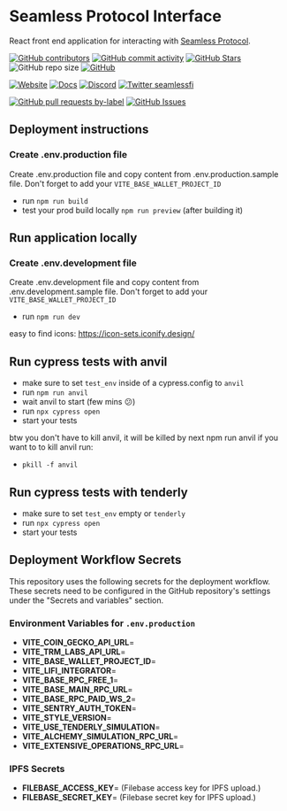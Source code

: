 # Seamless Protocol Interface

React front end application for interacting with [Seamless Protocol](https://seamlessprotocol.com/).

<!-- Badge row 1 -- status -->

[![GitHub contributors](https://img.shields.io/github/contributors/seamless-protocol/seamless-interface)](https://github.com/seamless-protocol/seamless-interface/graphs/contributors)
[![GitHub commit activity](https://img.shields.io/github/commit-activity/w/seamless-protocol/seamless-interface)](https://github.com/seamless-protocol/seamless-interface/graphs/contributors)
[![GitHub Stars](https://img.shields.io/github/stars/seamless-protocol/seamless-interface.svg)](https://github.com/seamless-protocol/seamless-interface/stargazers)
![GitHub repo size](https://img.shields.io/github/repo-size/seamless-protocol/seamless-interface)
[![GitHub](https://img.shields.io/github/license/seamless-protocol/seamless-interface?color=blue)](https://github.com/seamless-protocol/seamless-interface/blob/master/LICENSE.md)

<!-- Badge row 2 - links and profiles -->

[![Website](https://img.shields.io/website-up-down-green-red/https/seamlessprotocol.com.svg)](https://seamlessprotocol.com)
[![Docs](https://img.shields.io/badge/docs-up-green)](https://docs.seamlessprotocol.com/)
[![Discord](https://img.shields.io/discord/1067165013397213286?label=discord)](https://discord.com/invite/seamlessprotocol)
[![Twitter seamlessfi](https://img.shields.io/twitter/follow/seamlessfi?style=social)](https://twitter.com/seamlessfi)

<!-- Badge row 3 - detailed status -->

[![GitHub pull requests by-label](https://img.shields.io/github/issues-pr-raw/seamless-protocol/seamless-interface)](https://github.com/seamless-protocol/seamless-interface/pulls)
[![GitHub Issues](https://img.shields.io/github/issues-raw/seamless-protocol/seamless-interface.svg)](https://github.com/seamless-protocol/seamless-interface/issues)

## Deployment instructions

### Create .env.production file

Create .env.production file and copy content from .env.production.sample file.
Don't forget to add your `VITE_BASE_WALLET_PROJECT_ID`

- run `npm run build`
- test your prod build locally `npm run preview` (after building it)

## Run application locally

### Create .env.development file

Create .env.development file and copy content from .env.development.sample file.
Don't forget to add your `VITE_BASE_WALLET_PROJECT_ID`

- run `npm run dev`

easy to find icons:
https://icon-sets.iconify.design/

## Run cypress tests with anvil

- make sure to set `test_env` inside of a cypress.config to `anvil`
- run `npm run anvil`
- wait anvil to start (few mins 😕)
- run `npx cypress open`
- start your tests

btw you don't have to kill anvil, it will be killed by next npm run anvil
if you want to to kill anvil run:

- `pkill -f anvil`

## Run cypress tests with tenderly

- make sure to set `test_env` empty or `tenderly`
- run `npx cypress open`
- start your tests

## Deployment Workflow Secrets

This repository uses the following secrets for the deployment workflow. These secrets need to be configured in the GitHub repository's settings under the "Secrets and variables" section.

### Environment Variables for `.env.production`

- **VITE_COIN_GECKO_API_URL**=
- **VITE_TRM_LABS_API_URL**=
- **VITE_BASE_WALLET_PROJECT_ID**=
- **VITE_LIFI_INTEGRATOR**=
- **VITE_BASE_RPC_FREE_1**=
- **VITE_BASE_MAIN_RPC_URL**=
- **VITE_BASE_RPC_PAID_WS_2**=
- **VITE_SENTRY_AUTH_TOKEN**=
- **VITE_STYLE_VERSION**=
- **VITE_USE_TENDERLY_SIMULATION**=
- **VITE_ALCHEMY_SIMULATION_RPC_URL**=
- **VITE_EXTENSIVE_OPERATIONS_RPC_URL**=

### IPFS Secrets

- **FILEBASE_ACCESS_KEY**= (Filebase access key for IPFS upload.)
- **FILEBASE_SECRET_KEY**= (Filebase secret key for IPFS upload.)
